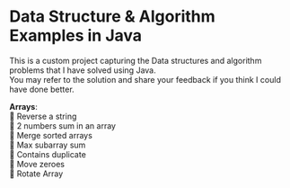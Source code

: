 # Data Structure & Algorithm Examples in Java
This is a custom project capturing the Data structures and algorithm problems that I have solved using Java. <br>
You may refer to the solution and share your feedback if you think I could have done better.

<b>Arrays</b>:<br>
  🍕 Reverse a string <br>
  🍔 2 numbers sum in an array <br>
  🍟 Merge sorted arrays <br>
  🌭 Max subarray sum <br>
  🍿 Contains duplicate <br>
  🥓 Move zeroes <br>
  🍳 Rotate Array<br>
